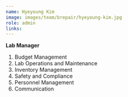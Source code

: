 ```yaml
---
name: Hyeyoung Kim
image: images/team/brepair/hyeyoung-kim.jpg
role: admin
links:
---
```


<strong>Lab Manager</strong>

<ol>
  <li> Budget Management </li>
  <li> Lab Operations and Maintenance </li>  
  <li> Inventory Management </li>  
  <li> Safety and Compliance </li>
  <li> Personnel Management </li>
  <li> Communication </li>  
</ol>
